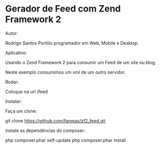 Gerador de Feed com Zend Framework 2
==============
Autor:

Rodrigo Santos Portilio programador em Web, Mobile e Desktop.

Aplicativo:

Usando o Zend Framework 2 para consumir um Feed de um site ou blog.

Neste exemplo consumimos um xml de um outro servidor.


Rodar:

Coloque na url /feed

Instalar:

Faça um clone:

git clone https://github.com/fanmax/zf2_feed.git

instale as dependências do composer:

php composer.phar self-update php composer.phar install